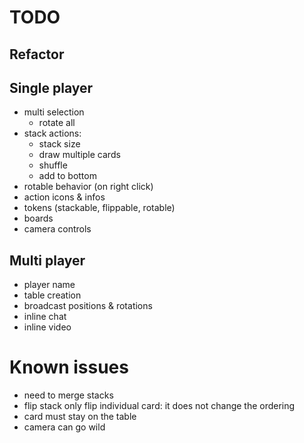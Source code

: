 # TODO

## Refactor

## Single player

- multi selection
  - rotate all
- stack actions:
  - stack size
  - draw multiple cards
  - shuffle
  - add to bottom
- rotable behavior (on right click)
- action icons & infos
- tokens (stackable, flippable, rotable)
- boards
- camera controls

## Multi player

- player name
- table creation
- broadcast positions & rotations
- inline chat
- inline video

# Known issues

- need to merge stacks
- flip stack only flip individual card: it does not change the ordering
- card must stay on the table
- camera can go wild

